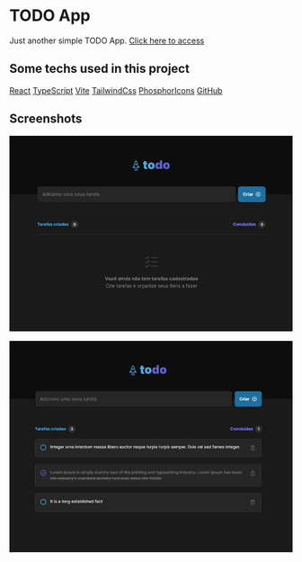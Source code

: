 # TODO App

Just another simple TODO App. [Click here to access](https://todo-react-eta-blue.vercel.app/)

## Some techs used in this project

[React](https://reactjs.org/)
[TypeScript](https://www.typescriptlang.org/)
[Vite](https://vitejs.dev/)
[TailwindCss](https://tailwindcss.com/)
[PhosphorIcons](https://phosphoricons.com/)
[GitHub](https://github.com/)

## Screenshots

<p align="center">
  <img src="https://github.com/lfzaltron/Todo_React/blob/master/images/blank.PNG" title="App with no tasks" alt="App with no tasks">
</p>
<p align="center">
  <img src="https://github.com/lfzaltron/Todo_React/blob/master/images/tasks.PNG" title="App with tasks" alt="App with tasks">
</p>
